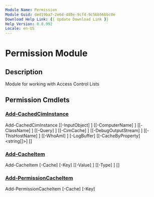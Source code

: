 ```yaml
---
Module Name: Permission
Module Guid: ded19ba7-2e6d-480e-9cf4-9c5bb56bbc0e
Download Help Link: {{ Update Download Link }}
Help Version: 0.0.992
Locale: en-US
---
```


# Permission Module
## Description
Module for working with Access Control Lists
## Permission Cmdlets
### [Add-CachedCimInstance](Add-CachedCimInstance.md)

Add-CachedCimInstance [[-InputObject] <Object>] [[-ComputerName] <string>] [[-ClassName] <string>] [[-Query] <string>] [[-CimCache] <hashtable>] [[-DebugOutputStream] <string>] [[-ThisHostName] <string>] [[-WhoAmI] <string>] [-LogBuffer] <ref> [[-CacheByProperty] <string[]>] [<CommonParameters>]

### [Add-CacheItem](Add-CacheItem.md)

Add-CacheItem [-Cache] <hashtable> [-Key] <Object> [[-Value] <Object>] [[-Type] <type>] [<CommonParameters>]

### [Add-PermissionCacheItem](Add-PermissionCacheItem.md)

Add-PermissionCacheItem [-Cache] <ref> [-Key] <Object> [[-Value] <Object>] [[-Type] <type>] [<CommonParameters>]

### [ConvertTo-ItemBlock](ConvertTo-ItemBlock.md)

ConvertTo-ItemBlock [[-ItemPermissions] <Object>]

### [ConvertTo-PermissionFqdn](ConvertTo-PermissionFqdn.md)

ConvertTo-PermissionFqdn [-ComputerName] <string> [-Cache] <ref> [-ThisFqdn] [<CommonParameters>]

### [Expand-Permission](Expand-Permission.md)

Expand-Permission [[-SplitBy] <string[]>] [[-GroupBy] <string>] [[-Children] <hashtable>] [[-ThisHostName] <string>] [[-WhoAmI] <string>] [[-DebugOutputStream] <string>] [-Cache] <ref> [<CommonParameters>]

### [Expand-PermissionTarget](Expand-PermissionTarget.md)

Expand-PermissionTarget [[-RecurseDepth] <int>] [-Cache] <ref> [<CommonParameters>]

### [Find-CachedCimInstance](Find-CachedCimInstance.md)

Find-CachedCimInstance [[-ComputerName] <string>] [[-Key] <string>] [[-CimCache] <hashtable>] [[-Log] <hashtable>] [[-CacheToSearch] <string[]>]

### [Find-ResolvedIDsWithAccess](Find-ResolvedIDsWithAccess.md)

Find-ResolvedIDsWithAccess [[-ItemPath] <Object>] [[-AceGUIDsByPath] <ref>] [[-ACEsByGUID] <ref>] [[-PrincipalsByResolvedID] <ref>]

### [Find-ServerFqdn](Find-ServerFqdn.md)

Find-ServerFqdn [[-Known] <string[]>] [[-ParentCount] <ulong>] [-Cache] <ref> [<CommonParameters>]

### [Format-Permission](Format-Permission.md)

Format-Permission [[-Permission] <psobject>] [[-IgnoreDomain] <string[]>] [[-GroupBy] <string>] [[-FileFormat] <string[]>] [[-OutputFormat] <string>] [[-Culture] <cultureinfo>] [-Cache] <ref> [[-AccountProperty] <string[]>] [<CommonParameters>]

### [Format-TimeSpan](Format-TimeSpan.md)

Format-TimeSpan [[-TimeSpan] <timespan>] [[-UnitsToResolve] <string[]>]

### [Get-AccessControlList](Get-AccessControlList.md)

Get-AccessControlList [[-TargetPath] <hashtable>] [[-WarningCache] <hashtable>] [-Cache] <ref> [<CommonParameters>]

### [Get-CachedCimInstance](Get-CachedCimInstance.md)

Get-CachedCimInstance [[-ComputerName] <string>] [[-ClassName] <string>] [[-Namespace] <string>] [[-Query] <string>] [-KeyProperty] <string> [[-CacheByProperty] <string[]>] [-Cache] <ref> [<CommonParameters>]

### [Get-CachedCimSession](Get-CachedCimSession.md)

Get-CachedCimSession [[-ComputerName] <string>] [-Cache] <ref> [<CommonParameters>]

### [Get-PermissionPrincipal](Get-PermissionPrincipal.md)

Get-PermissionPrincipal [-Cache] <ref> [[-CurrentDomain] <psobject>] [[-AccountProperty] <string[]>] [-NoGroupMembers] [<CommonParameters>]

### [Get-PermissionTrustedDomain](Get-PermissionTrustedDomain.md)

Get-PermissionTrustedDomain [-Cache] <ref> [<CommonParameters>]

### [Get-PermissionWhoAmI](Get-PermissionWhoAmI.md)

Get-PermissionWhoAmI [[-ThisHostname] <string>]

### [Get-TimeZoneName](Get-TimeZoneName.md)

Get-TimeZoneName [[-Time] <datetime>] [[-TimeZone] <ciminstance>]

### [Initialize-Cache](Initialize-Cache.md)

Initialize-Cache [[-Fqdn] <string[]>] [-Cache] <ref> [<CommonParameters>]

### [Invoke-PermissionAnalyzer](Invoke-PermissionAnalyzer.md)

Invoke-PermissionAnalyzer [[-AllowDisabledInheritance] <hashtable>] [[-AccountConvention] <scriptblock>] [-Cache] <ref> [<CommonParameters>]

### [Invoke-PermissionCommand](Invoke-PermissionCommand.md)

Invoke-PermissionCommand [[-Command] <string>]

### [New-PermissionCache](New-PermissionCache.md)

New-PermissionCache [[-ThreadCount] <ushort>] [[-OutputDir] <string>] [[-ReportInstanceId] <guid>] [[-TranscriptFile] <string>]

### [Out-Permission](Out-Permission.md)

Out-Permission [[-OutputFormat] <string>] [[-GroupBy] <string>] [[-FormattedPermission] <hashtable>]

### [Out-PermissionFile](Out-PermissionFile.md)

Out-PermissionFile [[-ExcludeAccount] <string[]>] [[-ExcludeClass] <string[]>] [[-IgnoreDomain] <Object>] [[-TargetPath] <string[]>] [[-OutputDir] <Object>] [[-WhoAmI] <string>] [[-ThisFqdn] <Object>] [[-StopWatch] <Object>] [[-Title] <Object>] [[-Permission] <Object>] [[-FormattedPermission] <Object>] [[-LogParams] <Object>] [[-RecurseDepth] <Object>] [[-LogFileList] <Object>] [[-ReportInstanceId] <Object>] [[-Detail] <int[]>] [[-Culture] <cultureinfo>] [[-FileFormat] <string[]>] [[-OutputFormat] <string>] [[-GroupBy] <string>] [[-SplitBy] <string[]>] [[-BestPracticeEval] <psobject>] [[-TargetCount] <ulong>] [[-ParentCount] <ulong>] [[-ChildCount] <ulong>] [[-ItemCount] <ulong>] [[-FqdnCount] <ulong>] [[-AclCount] <ulong>] [[-AceCount] <ulong>] [[-IdCount] <ulong>] [[-PrincipalCount] <ulong>] [-Cache] <ref> [-NoMembers] [<CommonParameters>]

### [Remove-CachedCimSession](Remove-CachedCimSession.md)

Remove-CachedCimSession [[-CimCache] <hashtable>]

### [Resolve-AccessControlList](Resolve-AccessControlList.md)

Resolve-AccessControlList [[-InheritanceFlagResolved] <string[]>] [-Cache] <ref> [[-AccountProperty] <string[]>] [<CommonParameters>]

### [Resolve-PermissionTarget](Resolve-PermissionTarget.md)

Resolve-PermissionTarget [[-TargetPath] <DirectoryInfo[]>] [-Cache] <ref> [<CommonParameters>]

### [Select-PermissionPrincipal](Select-PermissionPrincipal.md)

Select-PermissionPrincipal [[-ExcludeAccount] <string[]>] [[-IncludeAccount] <string[]>] [[-IgnoreDomain] <string[]>] [[-ThisHostName] <string>] [[-WhoAmI] <string>] [-Cache] <ref> [<CommonParameters>]


